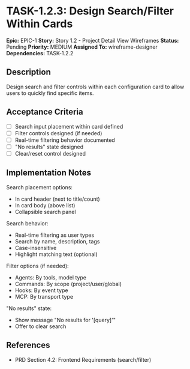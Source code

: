 # TASK-1.2.3: Design Search/Filter Within Cards

**Epic:** EPIC-1
**Story:** Story 1.2 - Project Detail View Wireframes
**Status:** Pending
**Priority:** MEDIUM
**Assigned To:** wireframe-designer
**Dependencies:** TASK-1.2.2

## Description

Design search and filter controls within each configuration card to allow users to quickly find specific items.

## Acceptance Criteria

- [ ] Search input placement within card defined
- [ ] Filter controls designed (if needed)
- [ ] Real-time filtering behavior documented
- [ ] "No results" state designed
- [ ] Clear/reset control designed

## Implementation Notes

Search placement options:
- In card header (next to title/count)
- In card body (above list)
- Collapsible search panel

Search behavior:
- Real-time filtering as user types
- Search by name, description, tags
- Case-insensitive
- Highlight matching text (optional)

Filter options (if needed):
- Agents: By tools, model type
- Commands: By scope (project/user/global)
- Hooks: By event type
- MCP: By transport type

"No results" state:
- Show message "No results for '[query]'"
- Offer to clear search

## References

- PRD Section 4.2: Frontend Requirements (search/filter)
